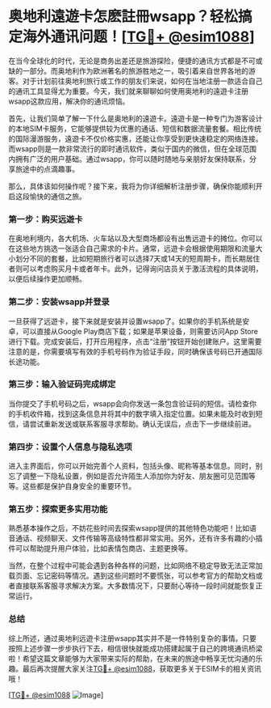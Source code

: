 # 奥地利遠遊卡怎麽註冊wsapp？轻松搞定海外通讯问题！[[TG💪+ @esim1088](https://t.me/s/esim1088)]

在当今全球化的时代，无论是商务出差还是旅游探险，便捷的通讯方式都是不可或缺的一部分。而奥地利作为欧洲著名的旅游胜地之一，吸引着来自世界各地的游客。对于计划前往奥地利旅行或工作的朋友们来说，如何在当地注册一款适合自己的通讯工具显得尤为重要。今天，我们就来聊聊如何使用奥地利的遠遊卡注册wsapp这款应用，解决你的通讯烦恼。

首先，让我们简单了解一下什么是奥地利的遠遊卡。遠遊卡是一种专门为游客设计的本地SIM卡服务，它能够提供较为优惠的通话、短信和数据流量套餐。相比传统的国际漫游服务，遠遊卡不仅价格实惠，还能让你享受到更快速稳定的网络连接。而wsapp则是一款非常流行的即时通讯软件，类似于国内的微信，但在全球范围内拥有广泛的用户基础。通过wsapp，你可以随时随地与亲朋好友保持联系，分享旅途中的点滴趣事。

那么，具体该如何操作呢？接下来，我将为你详细解析注册步骤，确保你能顺利开启这段愉快的通信之旅。

### 第一步：购买远遊卡

在奥地利境内，各大机场、火车站以及大型商场都设有出售远遊卡的摊位。你可以在这些地方挑选一张适合自己需求的卡片。通常，远遊卡会根据使用期限和流量大小划分不同的套餐，比如短期旅行者可以选择7天或14天的短周期卡，而长期居住者则可以考虑购买月卡或者年卡。此外，记得询问店员关于激活流程的具体说明，以便后续操作更加顺畅。

### 第二步：安装wsapp并登录

一旦获得了远遊卡，接下来就是安装并设置wsapp了。如果你的手机系统是安卓，可以直接从Google Play商店下载；如果是苹果设备，则需要访问App Store进行下载。完成安装后，打开应用程序，点击“注册”按钮开始创建账户。这里需要注意的是，你需要填写有效的手机号码作为验证手段，同时确保该号码已开通国际长途功能。

### 第三步：输入验证码完成绑定

当你提交了手机号码之后，wsapp会向你发送一条包含验证码的短信。请检查你的手机收件箱，找到这条信息并将其中的数字填入指定位置。如果未能及时收到短信，请尝试重新发送或联系客服寻求帮助。确认无误后，点击下一步继续前进。

### 第四步：设置个人信息与隐私选项

进入主界面后，你可以开始完善个人资料，包括头像、昵称等基本信息。同时，别忘了调整一下隐私设置，例如是否允许陌生人添加你为好友、朋友圈可见范围等等。这些都是保护自身安全的重要环节。

### 第五步：探索更多实用功能

熟悉基本操作之后，不妨花些时间去探索wsapp提供的其他特色功能吧！比如语音通话、视频聊天、文件传输等高级特性都非常实用。另外，还有许多有趣的小插件可以帮助提升用户体验，比如表情包商店、主题更换等。

当然，在整个过程中可能会遇到各种各样的问题，比如网络不稳定导致无法正常加载页面、忘记密码等情况。遇到这些问题时不要慌张，可以参考官方的帮助文档或者直接联系客服寻求解决方案。大多数情况下，只要耐心等待一段时间就能恢复正常运行。

### 总结

综上所述，通过奥地利远遊卡注册wsapp其实并不是一件特别复杂的事情。只要按照上述步骤一步步执行下去，相信很快就能成功搭建起属于自己的跨境通讯桥梁啦！希望这篇文章能够为大家带来实际的帮助，在未来的旅途中畅享无忧沟通的乐趣。最后再次提醒大家关注[TG💪+ @esim1088](https://t.me/s/esim1088)，获取更多关于ESIM卡的相关资讯哦！

[[TG💪+ @esim1088](https://t.me/s/esim1088) ![Image](https://i.postimg.cc/4NQfJmqS/Snipaste-2025-05-13-00-14-12.png)]